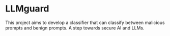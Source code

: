# LLMguard
This project aims to develop a classifier that can classify between malicious prompts and benign prompts. A step towards secure AI and LLMs.

